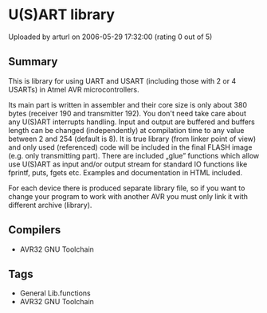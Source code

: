 # U(S)ART library

Uploaded by arturl on 2006-05-29 17:32:00 (rating 0 out of 5)

## Summary

This is library for using UART and USART (including those with 2 or 4 USARTs) in Atmel AVR microcontrollers.  

Its main part is written in assembler and their core size is only about 380 bytes (receiver 190 and transmitter 192). You don't need take care about any U(S)ART interrupts handling. Input and output are buffered and buffers length can be changed (independently) at compilation time to any value between 2 and 254 (default is 8). It is true library (from linker point of view) and only used (referenced) code will be included in the final FLASH image (e.g. only transmitting part). There are included „glue” functions which allow use U(S)ART as input and/or output stream for standard IO functions like fprintf, puts, fgets etc. Examples and documentation in HTML included.  

For each device there is produced separate library file, so if you want to change your program to work with another AVR you must only link it with different archive (library).

## Compilers

- AVR32 GNU Toolchain

## Tags

- General Lib.functions
- AVR32 GNU Toolchain
